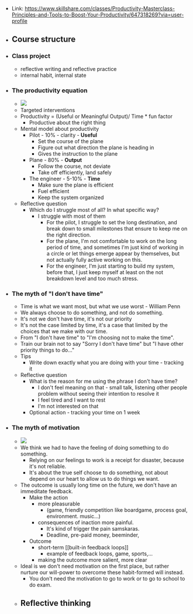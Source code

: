 - Link: https://www.skillshare.com/classes/Productivity-Masterclass-Principles-and-Tools-to-Boost-Your-Productivity/647318269?via=user-profile
- ## Course structure
- ### Class project
    - reflective writing and reflective practice
    - internal habit, internal state
- ### The productivity equation
    - ![](https://firebasestorage.googleapis.com/v0/b/firescript-577a2.appspot.com/o/imgs%2Fapp%2FNgoctien%2FS-uT_vqdyL.png?alt=media&token=bd7f7895-0b39-4c23-ad10-bcdc765ba097)
    - Targeted interventions
    - Productivity = (Useful or Meaningful Output)/ Time * fun factor
        - Productive about the right thing
    - Mental model about productivity
        - Pilot - 10% - clarity - **Useful**
            - Set the course of the plane
            - Figure out what direction the plane is heading in
            - Gives the instruction to the plane
        - Plane - 80% - **Output**
            - Follow the course, not deviate
            - Take off efficiently, land safely
        - The engineer - 5-10% - **Time**
            - Make sure the plane is efficient
            - Fuel efficient
            - Keep the system organized 
    - Reflective question
        - Which do I struggle most of all? In what specific way?
            - I struggle with most of them
                - For the pilot, I struggle to set the long destination, and break down to small milestones that ensure to keep me on the right direction.
                - For the plane, I'm not comfortable to work on the long period of time, and sometimes I'm just kind of working in a circle or let things emerge appear by themselves, but not actually fully active working on this.
                - For the engineer, I'm just starting to build my system, before that, I just keep myself at least on the not breakdown level and too much stress.
- ### The myth of "I don't have time"
    - Time is what we want most, but what we use worst - William Penn
    - We always choose to do something, and not do something.
    - It's not we don't have time, it's not our priority
    - It's not the case limited by time, it's a case that limited by the choices that we make with our time.
    - From "I don't have time" to "I'm choosing not to make the time".
    - Train our brain not to say "Sorry I don't have time" but "I have other priority things to do..."
    - Tips
        - Write down exactly what you are doing with your time - tracking it
    - Reflective question
        - What is the reason for me using the phrase I don't have time?
            - I don't feel meaning on that - small talk, listening other people problem without seeing their intention to resolve it
            - I feel tired and I want to rest
            - I'm not interested on that
        - Optional action - tracking your time on 1 week
- ### The myth of motivation
    - ![](https://firebasestorage.googleapis.com/v0/b/firescript-577a2.appspot.com/o/imgs%2Fapp%2FNgoctien%2F2G_MQglYWD.png?alt=media&token=ad06b972-c4e4-43b8-86fa-6b3bb9778572)
    - We think we had to have the feeling of doing something to do something.
        - Relying on our feelings to work is a receipt for disaster, because it's not reliable.
        - It's about the true self choose to do something, not about depend on our heart to allow us to do things we want.
    - The outcome is usually long time on the future, we don't have an immeditate feedback. 
        - Make the action 
            - more pleasurable 
                - (game, friendly competition like boardgame, process goal, environment. music...)
            - consequences of inaction more painful. 
                - It's kind of trigger the pain samskaras.
                - Deadline, pre-paid money, beeminder, 
        - Outcome
            - short-term [[built-in feedback loops]]
                - example of feedback loops, game, sports,...
            - making the outcome more salient, more clear
    - Ideal is we don't need motivation on the first place, but rather nurture our will-power to overcome these habit-formed will instead.
        - You don't need the motivation to go to work or to go to school to do exam.
    - Reflective thinking
        - 
